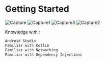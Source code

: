 # Getting Started
![Capture](https://user-images.githubusercontent.com/39958771/62476281-f71f7980-b7a6-11e9-96a1-e4ffc4e3ac60.PNG)
![Capture1](https://user-images.githubusercontent.com/39958771/62476372-2209cd80-b7a7-11e9-838f-827c9eaded76.PNG)
![Capture3](https://user-images.githubusercontent.com/39958771/62476381-27671800-b7a7-11e9-9ee9-b2c006930450.PNG)
![Capture2](https://user-images.githubusercontent.com/39958771/62476378-246c2780-b7a7-11e9-8456-9e159338f0ce.PNG)

Knowledge with :
```java
Android Studio
Familiar with Kotlin
Familiar with Networking
Familiar with Dependency Injections
```


